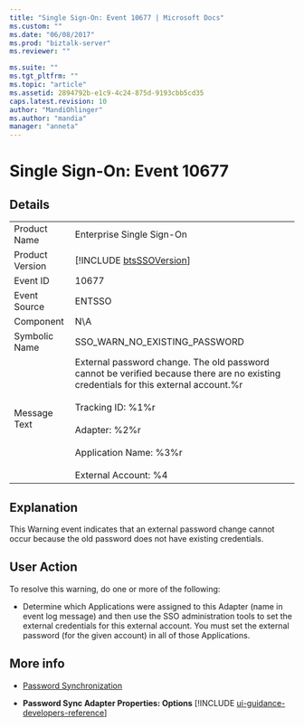 ```yaml
---
title: "Single Sign-On: Event 10677 | Microsoft Docs"
ms.custom: ""
ms.date: "06/08/2017"
ms.prod: "biztalk-server"
ms.reviewer: ""

ms.suite: ""
ms.tgt_pltfrm: ""
ms.topic: "article"
ms.assetid: 2894792b-e1c9-4c24-875d-9193cbb5cd35
caps.latest.revision: 10
author: "MandiOhlinger"
ms.author: "mandia"
manager: "anneta"
---
```

# Single Sign-On: Event 10677
## Details  

|                 |                                                                                                                                                                                                                                                                  |
|-----------------|------------------------------------------------------------------------------------------------------------------------------------------------------------------------------------------------------------------------------------------------------------------|
|  Product Name   |                                                                                                                    Enterprise Single Sign-On                                                                                                                     |
| Product Version |                                                                                                   [!INCLUDE [btsSSOVersion](../includes/btsssoversion-md.md)]                                                                                                    |
|    Event ID     |                                                                                                                              10677                                                                                                                               |
|  Event Source   |                                                                                                                              ENTSSO                                                                                                                              |
|    Component    |                                                                                                                               N\A                                                                                                                                |
|  Symbolic Name  |                                                                                                                  SSO_WARN_NO_EXISTING_PASSWORD                                                                                                                   |
|  Message Text   | External password change. The old password cannot be verified because there are no existing credentials for this external account.%r<br /><br /> Tracking ID: %1%r<br /><br /> Adapter: %2%r<br /><br /> Application Name: %3%r<br /><br /> External Account: %4 |

## Explanation  
 This Warning event indicates that an external password change cannot occur because the old password does not have existing credentials.  

## User Action  
 To resolve this warning, do one or more of the following:  

-   Determine which Applications were assigned to this Adapter (name in event log message) and then use the SSO administration tools to set the external credentials for this external account. You must set the external password (for the given account) in all of those Applications.  

## More info

- [Password Synchronization](../core/password-synchronization2.md)  

- <strong>Password Sync Adapter Properties: Options</strong> [!INCLUDE [ui-guidance-developers-reference](../includes/ui-guidance-developers-reference.md)]
